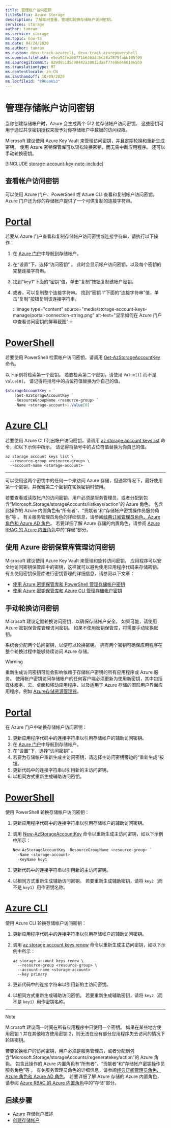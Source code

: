 ```yaml
---
title: 管理帐户访问密钥
titleSuffix: Azure Storage
description: 了解如何查看、管理和轮换存储帐户访问密钥。
services: storage
author: tamram
ms.service: storage
ms.topic: how-to
ms.date: 04/24/2020
ms.author: tamram
ms.custom: devx-track-azurecli, devx-track-azurepowershell
ms.openlocfilehash: e5ea94fea00771b64634d6c28a7879fabb195f09
ms.sourcegitcommit: 829d951d5c90442a38012daaf77e86046018e5b9
ms.translationtype: MT
ms.contentlocale: zh-CN
ms.lasthandoff: 10/09/2020
ms.locfileid: "89069653"
---
```

# <a name="manage-storage-account-access-keys"></a>管理存储帐户访问密钥

当你创建存储帐户时，Azure 会生成两个 512 位存储帐户访问密钥。 这些密钥可用于通过共享密钥授权来授予对你存储帐户中数据的访问权限。

Microsoft 建议使用 Azure Key Vault 来管理访问密钥，并且定期轮换和重新生成密钥。 使用 Azure 密钥保管库可以轻松轮换密钥，而无需中断应用程序。 还可以手动轮换密钥。

[!INCLUDE [storage-account-key-note-include](../../../includes/storage-account-key-note-include.md)]

## <a name="view-account-access-keys"></a>查看帐户访问密钥

可以使用 Azure 门户、PowerShell 或 Azure CLI 查看和复制帐户访问密钥。 Azure 门户还为你的存储帐户提供了一个可供复制的连接字符串。

# <a name="portal"></a>[Portal](#tab/azure-portal)

若要从 Azure 门户查看和复制存储帐户访问密钥或连接字符串，请执行以下操作：

1. 在 [Azure 门户](https://portal.azure.com)中导航到存储帐户。
1. 在“设置”下，选择“访问密钥” 。 此时会显示帐户访问密钥，以及每个密钥的完整连接字符串。
1. 找到“key1”下面的“密钥”值，单击“复制”按钮复制该帐户密钥。  
1. 或者，可以复制整个连接字符串。 找到“密钥 1”下面的“连接字符串”值，单击“复制”按钮复制该连接字符串。  

    :::image type="content" source="media/storage-account-keys-manage/portal-connection-string.png" alt-text="显示如何在 Azure 门户中查看访问密钥的屏幕截图":::

# <a name="powershell"></a>[PowerShell](#tab/azure-powershell)

若要使用 PowerShell 检索帐户访问密钥，请调用 [Get-AzStorageAccountKey](/powershell/module/az.Storage/Get-azStorageAccountKey) 命令。

以下示例将检索第一个密钥。 若要检索第二个密钥，请使用 `Value[1]` 而不是 `Value[0]`。 请记得将括号中的占位符值替换为你自己的值。

```powershell
$storageAccountKey = `
    (Get-AzStorageAccountKey `
    -ResourceGroupName <resource-group> `
    -Name <storage-account>).Value[0]
```

# <a name="azure-cli"></a>[Azure CLI](#tab/azure-cli)

若要使用 Azure CLI 列出帐户访问密钥，请调用 [az storage account keys list](/cli/azure/storage/account/keys#az-storage-account-keys-list) 命令，如以下示例中所示。 请记得将括号中的占位符值替换为你自己的值。 

```azurecli-interactive
az storage account keys list \
  --resource-group <resource-group> \
  --account-name <storage-account>
```

---

可以使用这两个密钥中的任何一个来访问 Azure 存储，但通常情况下，最好使用第一个密钥，并保留第二个密钥在轮换密钥时使用。

若要查看或读取帐户的访问密钥，用户必须是服务管理员，或者分配到包含“Microsoft.Storage/storageAccounts/listkeys/action”的 Azure 角色。 包含此操作的 Azure 内置角色有“所有者”、“贡献者”和“存储帐户密钥操作员服务角色”等  。 有关服务管理员角色的详细信息，请参阅[经典订阅管理员角色、Azure 角色和 Azure AD 角色](../../role-based-access-control/rbac-and-directory-admin-roles.md)。 若要详细了解 Azure 存储的内置角色，请参阅 [Azure RBAC 的 Azure 内置角色](../../role-based-access-control/built-in-roles.md#storage)中的“存储”部分。

## <a name="use-azure-key-vault-to-manage-your-access-keys"></a>使用 Azure 密钥保管库管理访问密钥

Microsoft 建议使用 Azure Key Vault 来管理和旋转访问密钥。 应用程序可以安全地访问密钥保管库中的密钥，这样就可以避免使用应用程序代码来存储密钥。 有关使用密钥保管库进行密钥管理的详细信息，请参阅以下文章：

- [使用 Azure 密钥保管库和 PowerShell 管理存储帐户密钥](../../key-vault/secrets/overview-storage-keys-powershell.md)
- [使用 Azure 密钥保管库和 Azure CLI 管理存储帐户密钥](../../key-vault/secrets/overview-storage-keys.md)

## <a name="manually-rotate-access-keys"></a>手动轮换访问密钥

Microsoft 建议定期轮换访问密钥，以确保存储帐户安全。 如果可能，请使用 Azure 密钥保管库管理访问密钥。 如果不使用密钥保管库，将需要手动轮换密钥。

系统会分配两个访问密钥，以便可以轮换密钥。 拥有两个密钥可确保应用程序在整个轮换过程中能够持续访问 Azure 存储。

> [!WARNING]
> 重新生成访问密钥可能会影响依赖于存储帐户密钥的所有应用程序或 Azure 服务。 使用帐户密钥访问存储帐户的任何客户端必须更新为使用新密钥，其中包括媒体服务、云、桌面和移动应用程序，以及适用于 Azure 存储的图形用户界面应用程序，例如 [Azure存储资源管理器](https://azure.microsoft.com/features/storage-explorer/)。

# <a name="portal"></a>[Portal](#tab/azure-portal)

在 Azure 门户中轮换存储帐户访问密钥：

1. 更新应用程序代码中的连接字符串以引用存储帐户的辅助访问密钥。
1. 在 [Azure 门户](https://portal.azure.com)中导航到存储帐户。
1. 在“设置”下，选择“访问密钥” 。
1. 若要为存储帐户重新生成主访问密钥，请选择主访问密钥旁边的“重新生成”按钮。
1. 更新代码中的连接字符串以引用新的主访问密钥。
1. 以相同方式重新生成辅助访问密钥。

# <a name="powershell"></a>[PowerShell](#tab/azure-powershell)

使用 PowerShell 轮换存储帐户访问密钥：

1. 更新应用程序代码中的连接字符串以引用存储帐户的辅助访问密钥。
1. 调用 [New-AzStorageAccountKey](/powershell/module/az.storage/new-azstorageaccountkey) 命令以重新生成主访问密钥，如以下示例中所示：

    ```powershell
    New-AzStorageAccountKey -ResourceGroupName <resource-group> `
      -Name <storage-account> `
      -KeyName key1
    ```

1. 更新代码中的连接字符串以引用新的主访问密钥。
1. 以相同方式重新生成辅助访问密钥。 若要重新生成辅助密钥，请将 `key2`（而不是 `key1`）用作密钥名称。

# <a name="azure-cli"></a>[Azure CLI](#tab/azure-cli)

使用 Azure CLI 轮换存储帐户访问密钥：

1. 更新应用程序代码中的连接字符串以引用存储帐户的辅助访问密钥。
1. 调用 [az storage account keys renew](/cli/azure/storage/account/keys#az-storage-account-keys-renew) 命令以重新生成主访问密钥，如以下示例中所示：

    ```azurecli-interactive
    az storage account keys renew \
      --resource-group <resource-group> \
      --account-name <storage-account>
      --key primary
    ```

1. 更新代码中的连接字符串以引用新的主访问密钥。
1. 以相同方式重新生成辅助访问密钥。 若要重新生成辅助密钥，请将 `key2`（而不是 `key1`）用作密钥名称。

---

> [!NOTE]
> Microsoft 建议同一时间在所有应用程序中只使用一个密钥。 如果在某些地方使用密钥 1 并在其他地方使用密钥 2，则无法在没有部分应用程序失去访问的情况下轮转密钥。

若要轮换帐户的访问密钥，用户必须是服务管理员，或者分配到包含“Microsoft.Storage/storageAccounts/regeneratekey/action”的 Azure 角色。 包含此操作的 Azure 内置角色有“所有者”、“贡献者”和“存储帐户密钥操作员服务角色”等  。 有关服务管理员角色的详细信息，请参阅[经典订阅管理员角色、Azure 角色和 Azure AD 角色](../../role-based-access-control/rbac-and-directory-admin-roles.md)。 若要详细了解 Azure 存储的 Azure 内置角色，请参阅 [Azure RBAC 的 Azure 内置角色](../../role-based-access-control/built-in-roles.md#storage)中的“存储”部分。

## <a name="next-steps"></a>后续步骤

- [Azure 存储帐户概述](storage-account-overview.md)
- [创建存储帐户](storage-account-create.md)
